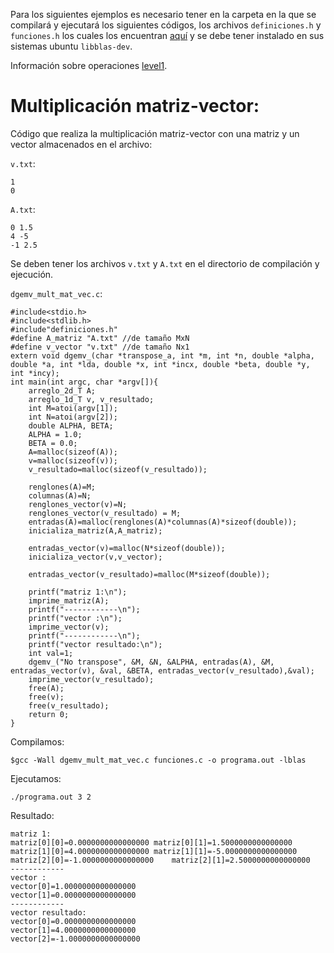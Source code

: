 Para los siguientes ejemplos es necesario tener en la carpeta en la que se compilará y ejecutará los siguientes códigos, los archivos `definiciones.h` y `funciones.h` los cuales los encuentran [aquí](../) y se debe tener instalado en sus sistemas ubuntu `libblas-dev`.

Información sobre operaciones [level1](http://www.netlib.org/blas/#_level_2).

# Multiplicación matriz-vector:

Código que realiza la multiplicación matriz-vector con una matriz y un vector almacenados en el archivo:

`v.txt`:

```
1
0
```

`A.txt`:

```
0 1.5
4 -5
-1 2.5
```

Se deben tener los archivos `v.txt` y `A.txt` en el directorio de compilación y ejecución.

`dgemv_mult_mat_vec.c`:

```
#include<stdio.h>
#include<stdlib.h>
#include"definiciones.h"
#define A_matriz "A.txt" //de tamaño MxN
#define v_vector "v.txt" //de tamaño Nx1
extern void dgemv_(char *transpose_a, int *m, int *n, double *alpha, double *a, int *lda, double *x, int *incx, double *beta, double *y, int *incy);
int main(int argc, char *argv[]){
	arreglo_2d_T A;
	arreglo_1d_T v, v_resultado;
	int M=atoi(argv[1]);
	int N=atoi(argv[2]);
	double ALPHA, BETA;
    ALPHA = 1.0;
    BETA = 0.0;
	A=malloc(sizeof(A));
	v=malloc(sizeof(v));
	v_resultado=malloc(sizeof(v_resultado));

	renglones(A)=M;
	columnas(A)=N;
	renglones_vector(v)=N;
	renglones_vector(v_resultado) = M;
	entradas(A)=malloc(renglones(A)*columnas(A)*sizeof(double));
	inicializa_matriz(A,A_matriz);

	entradas_vector(v)=malloc(N*sizeof(double));
	inicializa_vector(v,v_vector);

	entradas_vector(v_resultado)=malloc(M*sizeof(double));

	printf("matriz 1:\n");
	imprime_matriz(A);
	printf("------------\n");
	printf("vector :\n");
	imprime_vector(v);
	printf("------------\n");
	printf("vector resultado:\n");
	int val=1;
	dgemv_("No transpose", &M, &N, &ALPHA, entradas(A), &M, entradas_vector(v), &val, &BETA, entradas_vector(v_resultado),&val);
	imprime_vector(v_resultado);
	free(A);
	free(v);
	free(v_resultado);
	return 0;
}

```

Compilamos:

```
$gcc -Wall dgemv_mult_mat_vec.c funciones.c -o programa.out -lblas
```

Ejecutamos:

```
./programa.out 3 2
```

Resultado:

```
matriz 1:
matriz[0][0]=0.0000000000000000	matriz[0][1]=1.5000000000000000
matriz[1][0]=4.0000000000000000	matriz[1][1]=-5.0000000000000000
matriz[2][0]=-1.0000000000000000	matriz[2][1]=2.5000000000000000
------------
vector :
vector[0]=1.0000000000000000
vector[1]=0.0000000000000000
------------
vector resultado:
vector[0]=0.0000000000000000
vector[1]=4.0000000000000000
vector[2]=-1.0000000000000000
```







